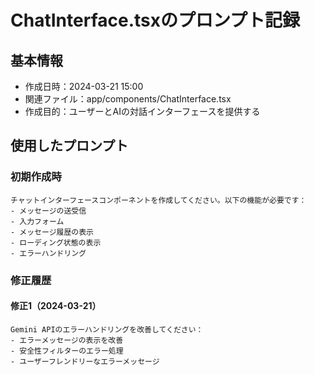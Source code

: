 # ChatInterface.tsxのプロンプト記録

## 基本情報
- 作成日時：2024-03-21 15:00
- 関連ファイル：app/components/ChatInterface.tsx
- 作成目的：ユーザーとAIの対話インターフェースを提供する

## 使用したプロンプト
### 初期作成時
```
チャットインターフェースコンポーネントを作成してください。以下の機能が必要です：
- メッセージの送受信
- 入力フォーム
- メッセージ履歴の表示
- ローディング状態の表示
- エラーハンドリング
```

### 修正履歴
#### 修正1（2024-03-21）
```
Gemini APIのエラーハンドリングを改善してください：
- エラーメッセージの表示を改善
- 安全性フィルターのエラー処理
- ユーザーフレンドリーなエラーメッセージ
``` 